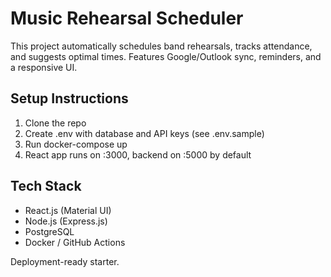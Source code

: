 # Music Rehearsal Scheduler

This project automatically schedules band rehearsals, tracks attendance, and suggests optimal times. Features Google/Outlook sync, reminders, and a responsive UI.

## Setup Instructions

1. Clone the repo
2. Create .env with database and API keys (see .env.sample)
3. Run docker-compose up
4. React app runs on :3000, backend on :5000 by default

## Tech Stack
- React.js (Material UI)
- Node.js (Express.js)
- PostgreSQL
- Docker / GitHub Actions

Deployment-ready starter.